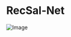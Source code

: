 # RecSal-Net
![Image](https://github.com/user-attachments/assets/6bf04344-5ba6-41ea-9da6-809729cb443d)

